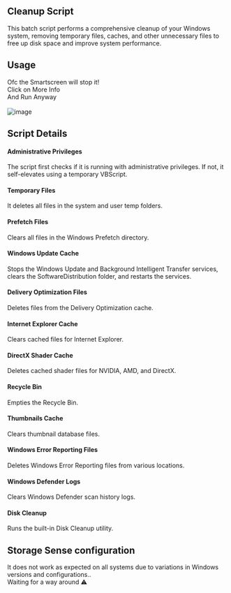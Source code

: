 ## Cleanup Script

This batch script performs a comprehensive cleanup of your Windows system, removing temporary files, caches, and other unnecessary files to free up disk space and improve system performance.

## Usage
 Ofc the Smartscreen will stop it!<br>
 Click on More Info<br>
 And Run Anyway<br><br>
 ![image](https://github.com/5h1Vm/cleaner/assets/83861668/d1cf030f-bb68-4a11-a4e6-47736bac7234)
## Script Details
<h4> Administrative Privileges</h4>
The script first checks if it is running with administrative privileges. If not, it self-elevates using a temporary VBScript.

<h4>Temporary Files </h4>
It deletes all files in the system and user temp folders.

<h4>Prefetch Files</h4>
Clears all files in the Windows Prefetch directory.

<h4>Windows Update Cache</h4>
Stops the Windows Update and Background Intelligent Transfer services, clears the SoftwareDistribution folder, and restarts the services.

<h4>Delivery Optimization Files</h4>
Deletes files from the Delivery Optimization cache.

<h4>Internet Explorer Cache</h4>
Clears cached files for Internet Explorer.

<h4>DirectX Shader Cache</h4>
Deletes cached shader files for NVIDIA, AMD, and DirectX.

<h4>Recycle Bin</h4>
Empties the Recycle Bin.

<h4>Thumbnails Cache</h4>
Clears thumbnail database files.

<h4>Windows Error Reporting Files</h4>
Deletes Windows Error Reporting files from various locations.

<h4>Windows Defender Logs</h4>
Clears Windows Defender scan history logs.

<h4>Disk Cleanup</h4>
Runs the built-in Disk Cleanup utility.

## Storage Sense configuration
It does not work as expected on all systems due to variations in Windows versions and configurations..
<br>
Waiting for a way around ⚠️
